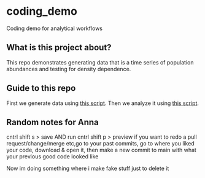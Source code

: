 # coding_demo
Coding demo for analytical workflows

## What is this project about?
This repo demonstrates generating data that is a time series of population abundances and testing for density dependence.

## Guide to this repo
First we generate data using [this script](code\generate_data.R).
Then we analyze it using [this script](code\dd_analysis.R).


## Random notes for Anna
cntrl shift s > save AND run
cntrl shift p > preview
if you want to redo a pull request/change/merge etc,go to your past commits, go to where you liked your code, download & open it, then make a new commit to main with what your previous good code looked like


Now im doing something where i make fake stuff just to delete it
